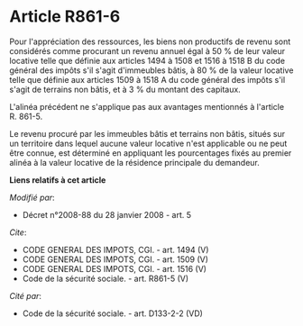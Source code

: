 # Article R861-6

Pour l'appréciation des ressources, les biens non productifs de revenu sont considérés comme procurant un revenu annuel égal
à 50 % de leur valeur locative telle que définie aux articles 1494 à 1508 et 1516 à 1518 B du code général des impôts s'il
s'agit d'immeubles bâtis, à 80 % de la valeur locative telle que définie aux articles 1509 à 1518 A du code général des
impôts s'il s'agit de terrains non bâtis, et à 3 % du montant des capitaux. 

L'alinéa précédent ne s'applique pas aux avantages mentionnés à l'article R. 861-5. 

Le revenu procuré par les immeubles bâtis et terrains non bâtis, situés sur un territoire dans lequel aucune valeur locative
n'est applicable ou ne peut être connue, est déterminé en appliquant les pourcentages fixés au premier alinéa à la valeur
locative de la résidence principale du demandeur.

**Liens relatifs à cet article**

_Modifié par_:

  - Décret n°2008-88 du 28 janvier 2008 - art. 5

_Cite_:

  - CODE GENERAL DES IMPOTS, CGI. - art. 1494 (V)
  - CODE GENERAL DES IMPOTS, CGI. - art. 1509 (V)
  - CODE GENERAL DES IMPOTS, CGI. - art. 1516 (V)
  - Code de la sécurité sociale. - art. R861-5 (V)

_Cité par_:

  - Code de la sécurité sociale. - art. D133-2-2 (VD)
